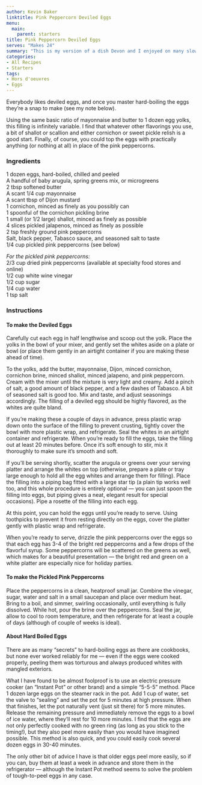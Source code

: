 ```yaml
---
author: Kevin Baker
linktitle: Pink Peppercorn Deviled Eggs
menu:
  main:
    parent: starters
title: Pink Peppercorn Deviled Eggs
serves: "Makes 24"
summary: "This is my version of a dish Devon and I enjoyed on many slow and boozy summer afternoons at the Esquire Tavern on the Riverwalk in San Antonio.  It's also a fine basic recipe for deviled eggs dressed up however you like."
categories:
- All Recipes
- Starters
tags: 
- Hors d'oeuvres 
- Eggs
---
```

Everybody likes deviled eggs, and once you master hard-boiling the eggs they’re a snap to make (see my note below). 

Using the same basic ratio of mayonnaise and butter to 1 dozen egg yolks, this filling is infinitely variable. I find that whatever other flavorings you use, a bit of shallot or scallion and either cornichon or sweet pickle relish is a good start.  Finally, of course, you could top the eggs with practically anything (or nothing at all) in place of the pink peppercorns.  

### Ingredients

<div class="ingredient-list">

1 dozen eggs, hard-boiled, chilled and peeled  
A handful of baby arugula, spring greens mix, or microgreens  
2 tbsp softened butter  
A scant 1/4 cup mayonnaise  
A scant tbsp of Dijon mustard  
1 cornichon, minced as finely as you possibly can  
1 spoonful of the cornichon pickling brine  
1 small (or 1/2 large) shallot, minced as finely as possible  
4 slices pickled jalapenos, minced as finely as possible  
2 tsp freshly ground pink peppercorns  
Salt, black pepper, Tabasco sauce, and seasoned salt to taste  
1/4 cup pickled pink peppercorns (see below)  

*For the pickled pink peppercorns:*  
2/3 cup dried pink peppercorns (available at specialty food stores and online)  
1/2 cup white wine vinegar  
1/2 cup sugar  
1/4 cup water  
1 tsp salt  

</div>

### Instructions

#### To make the Deviled Eggs
Carefully cut each egg in half lengthwise and scoop out the yolk. Place the yolks in the bowl of your mixer, and gently set the whites aside on a plate or bowl (or place them gently in an airtight container if you are making these ahead of time).

To the yolks, add the butter, mayonnaise, Dijon, minced cornichon, cornichon brine, minced shallot, minced jalapeno, and pink peppercorn.  Cream with the mixer until the mixture is very light and creamy.  Add a pinch of salt, a good amount of black pepper, and a few dashes of Tabasco.  A bit of seasoned salt is good too. Mix and taste, and adjust seasonings accordingly. The filling of a deviled egg should be highly flavored, as the whites are quite bland.

If you’re making these a couple of days in advance, press plastic wrap down onto the surface of the filling to prevent crusting, tightly cover the bowl with more plastic wrap, and refrigerate. Seal the whites in an airtight container and refrigerate. When you’re ready to fill the eggs, take the filling out at least 20 minutes before. Once it’s soft enough to stir, mix it thoroughly to make sure it’s smooth and soft.

If you’ll be serving shortly, scatter the arugula or greens over your serving platter and arrange the whites on top (otherwise, prepare a plate or tray large enough to hold all the egg whites and arrange them for filling). Place the filling into a piping bag fitted with a large star tip (a plain tip works well too, and this whole procedure is entirely optional — you can just spoon the filling into eggs, but piping gives a neat, elegant result for special occasions). Pipe a rosette of the filling into each egg.

At this point, you can hold the eggs until you’re ready to serve.  Using toothpicks to prevent it from resting directly on the eggs, cover the platter gently with plastic wrap and refrigerate.

When you’re ready to serve, drizzle the pink peppercorns over the eggs so that each egg has 3-4 of the bright red peppercorns and a few drops of the flavorful syrup. Some peppercorns will be scattered on the greens as well, which makes for a beautiful presentation — the bright red and green on a white platter are especially nice for holiday parties.

#### To make the Pickled Pink Peppercorns
Place the peppercorns in a clean, heatproof small jar.  Combine the vinegar, sugar, water and salt in a small saucepan and place over medium heat. Bring to a boil, and simmer, swirling occasionally, until everything is fully dissolved.  While hot, pour the brine over the peppercorns.  Seal the jar, allow to cool to room temperature, and then refrigerate for at least a couple of days (although of couple of weeks is ideal).

#### About Hard Boiled Eggs
There are as many “secrets” to hard-boiling eggs as there are cookbooks, but none ever worked reliably for me — even if the eggs were cooked properly, peeling them was torturous and always produced whites with mangled exteriors. 

What I have found to be almost foolproof is to use an electric pressure cooker (an “Instant Pot” or other brand) and a simple “5-5-5” method. Place 1 dozen large eggs on the steamer rack in the pot. Add 1 cup of water, set the valve to “sealing” and set the pot for 5 minutes at high pressure. When that finishes, let the pot naturally vent (just sit there) for 5 more minutes.  Release the remaining pressure and immediately remove the eggs to a bowl of ice water, where they’ll rest for 10 more minutes.  I find that the eggs are not only perfectly cooked with no green ring (as long as you stick to the timing!), but they also peel more easily than you would have imagined possible. This method is also quick, and you could easily cook several dozen eggs in 30-40 minutes.

The only other bit of advice I have is that older eggs peel more easily, so if you can, buy them at least a week in advance and store them in the refrigerator — although the Instant Pot method seems to solve the problem of tough-to-peel eggs in any case.